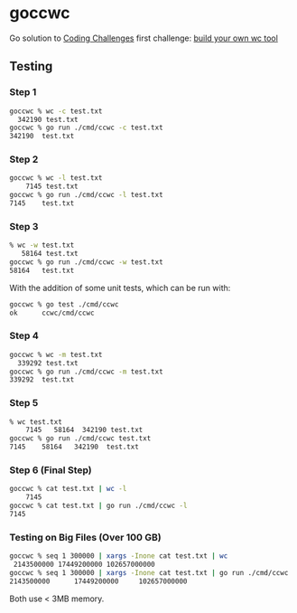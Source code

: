 # goccwc
Go solution to [Coding Challenges](https://codingchallenges.fyi/challenges/intro) first challenge: [build your own wc tool](https://codingchallenges.fyi/challenges/challenge-wc)

## Testing

### Step 1

```bash
goccwc % wc -c test.txt
  342190 test.txt
goccwc % go run ./cmd/ccwc -c test.txt
342190  test.txt
```

### Step 2

```bash
goccwc % wc -l test.txt
    7145 test.txt
goccwc % go run ./cmd/ccwc -l test.txt
7145    test.txt
```

### Step 3

```bash
% wc -w test.txt
   58164 test.txt
goccwc % go run ./cmd/ccwc -w test.txt
58164   test.txt
```

With the addition of some unit tests, which can be run with:
```bash
goccwc % go test ./cmd/ccwc
ok      ccwc/cmd/ccwc
```

### Step 4
```bash
goccwc % wc -m test.txt
  339292 test.txt
goccwc % go run ./cmd/ccwc -m test.txt
339292  test.txt
```

### Step 5
```bash
% wc test.txt
    7145   58164  342190 test.txt
goccwc % go run ./cmd/ccwc test.txt
7145    58164   342190  test.txt
```

### Step 6 (Final Step)
```bash
goccwc % cat test.txt | wc -l
    7145
goccwc % cat test.txt | go run ./cmd/ccwc -l
7145
```

### Testing on Big Files (Over 100 GB)
```bash
goccwc % seq 1 300000 | xargs -Inone cat test.txt | wc
 2143500000 17449200000 102657000000
goccwc % seq 1 300000 | xargs -Inone cat test.txt | go run ./cmd/ccwc
2143500000      17449200000     102657000000
```
Both use < 3MB memory.
